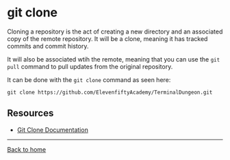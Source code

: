 # git clone

Cloning a repository is the act of creating a new directory and an associated copy of the remote repository. It will be a clone, meaning it has tracked commits and commit history.

It will also be associated wtih the remote, meaning that you can use the `git pull` command to pull updates from the original repository.

It can be done with the `git clone` command as seen here:
```
git clone https://github.com/ElevenfiftyAcademy/TerminalDungeon.git
```

## Resources
- [Git Clone Documentation](https://git-scm.com/docs/git-clone)

---

[Back to home](../README.md)
